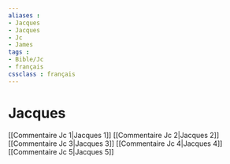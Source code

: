 ```yaml
---
aliases : 
- Jacques
- Jacques
- Jc
- James
tags : 
- Bible/Jc
- français
cssclass : français
---
```


# Jacques

[[Commentaire Jc 1|Jacques 1]]
[[Commentaire Jc 2|Jacques 2]]
[[Commentaire Jc 3|Jacques 3]]
[[Commentaire Jc 4|Jacques 4]]
[[Commentaire Jc 5|Jacques 5]]
